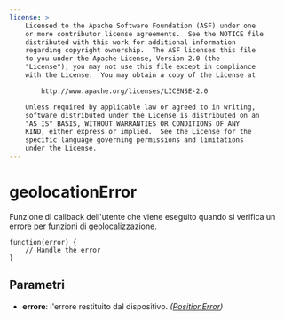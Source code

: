```yaml
---
license: >
    Licensed to the Apache Software Foundation (ASF) under one
    or more contributor license agreements.  See the NOTICE file
    distributed with this work for additional information
    regarding copyright ownership.  The ASF licenses this file
    to you under the Apache License, Version 2.0 (the
    "License"); you may not use this file except in compliance
    with the License.  You may obtain a copy of the License at

        http://www.apache.org/licenses/LICENSE-2.0

    Unless required by applicable law or agreed to in writing,
    software distributed under the License is distributed on an
    "AS IS" BASIS, WITHOUT WARRANTIES OR CONDITIONS OF ANY
    KIND, either express or implied.  See the License for the
    specific language governing permissions and limitations
    under the License.
---
```


# geolocationError

Funzione di callback dell'utente che viene eseguito quando si verifica un errore per funzioni di geolocalizzazione.

    function(error) {
        // Handle the error
    }
    

## Parametri

*   **errore**: l'errore restituito dal dispositivo. *(<a href="../PositionError/positionError.html">PositionError</a>)*